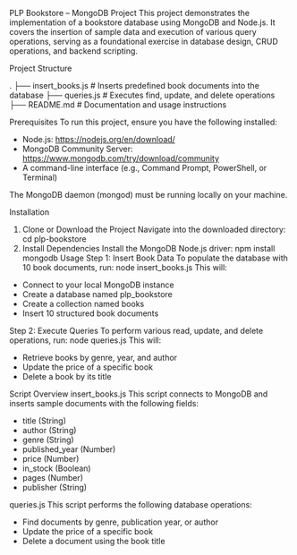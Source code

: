 PLP Bookstore – MongoDB Project
This project demonstrates the implementation of a bookstore database using MongoDB and Node.js. It covers the insertion of sample data and execution of various query operations, serving as a foundational exercise in database design, CRUD operations, and backend scripting.

Project Structure

.
├── insert_books.js    # Inserts predefined book documents into the database
├── queries.js         # Executes find, update, and delete operations
├── README.md          # Documentation and usage instructions

Prerequisites
To run this project, ensure you have the following installed:
- Node.js: https://nodejs.org/en/download/
- MongoDB Community Server: https://www.mongodb.com/try/download/community
- A command-line interface (e.g., Command Prompt, PowerShell, or Terminal)

The MongoDB daemon (mongod) must be running locally on your machine.

Installation
1. Clone or Download the Project
Navigate into the downloaded directory:
cd plp-bookstore
2. Install Dependencies
Install the MongoDB Node.js driver:
npm install mongodb
Usage
Step 1: Insert Book Data
To populate the database with 10 book documents, run:
node insert_books.js
This will:
- Connect to your local MongoDB instance
- Create a database named plp_bookstore
- Create a collection named books
- Insert 10 structured book documents

Step 2: Execute Queries
To perform various read, update, and delete operations, run:
node queries.js
This will:
- Retrieve books by genre, year, and author
- Update the price of a specific book
- Delete a book by its title

Script Overview
insert_books.js
This script connects to MongoDB and inserts sample documents with the following fields:
- title (String)
- author (String)
- genre (String)
- published_year (Number)
- price (Number)
- in_stock (Boolean)
- pages (Number)
- publisher (String)

queries.js
This script performs the following database operations:
- Find documents by genre, publication year, or author
- Update the price of a specific book
- Delete a document using the book title


